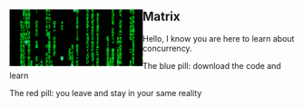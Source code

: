 <div style="vertical-aligh: center;"><img src="./doc/matrix.gif" alt="Matrix" align="left" height="100"/> <h2> Matrix </h2> <p> 

Hello, I know you are here to learn about concurrency.

The blue pill: download the code and learn

The red pill: you leave and stay in your same reality

</div>
